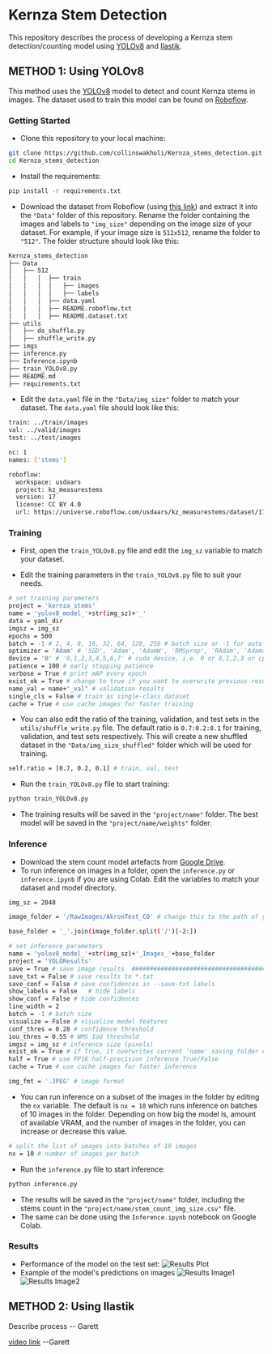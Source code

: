 # Kernza Stem Detection
This repository describes the process of developing a Kernza stem detection/counting model using [YOLOv8](https://github.com/ultralytics/ultralytics) and [Ilastik](https://www.ilastik.org/).

## METHOD 1: Using YOLOv8
This method uses the [YOLOv8](https://github.com/ultralytics/ultralytics) model to detect and count Kernza stems in images. The dataset used to train this model can be found on [Roboflow](https://roboflow.com/).

### Getting Started
- Clone this repository to your local machine:
```bash
git clone https://github.com/collinswakholi/Kernza_stems_detection.git
cd Kernza_stems_detection
```
- Install the requirements:
```bash
pip install -r requirements.txt
```
- Download the dataset from Roboflow (using [this link](https://universe.roboflow.com/usdaars/kz_measurestems)) and extract it into the `"Data"` folder of this repository. Rename the folder containing the images and labels to `"img_size"` depending on the image size of your dataset. For example, if your image size is `512x512`, rename the folder to `"512"`. 
The folder structure should look like this:
```bash
Kernza_stems_detection
├── Data
│   ├── 512
│   │   │  ├── train
│   │   │  │   ├── images
│   │   │  │   ├── labels
│   │   │  ├── data.yaml
│   │   │  ├── README.roboflow.txt
│   │   │  ├── README.dataset.txt
├── utils
│   ├── do_shuffle.py
│   ├── shuffle_write.py
├── imgs
├── inference.py
├── Inference.ipynb
├── train_YOLOv8.py
├── README.md
├── requirements.txt
```
- Edit the `data.yaml` file in the `"Data/img_size"` folder to match your dataset. The `data.yaml` file should look like this:
```bash
train: ../train/images
val: ../valid/images
test: ../test/images

nc: 1
names: ['stems']

roboflow:
  workspace: usdaars
  project: kz_measurestems
  version: 17
  license: CC BY 4.0
  url: https://universe.roboflow.com/usdaars/kz_measurestems/dataset/17

```

### Training
- First, open the `train_YOLOv8.py` file and edit the `img_sz` variable to match your dataset.

- Edit the training parameters in the `train_YOLOv8.py` file to suit your needs. 
```bash
# set training parameters
project = 'kernza_stems'
name = 'yolov8_model_'+str(img_sz)+'_'
data = yaml_dir
imgsz = img_sz
epochs = 500
batch = -1 # 2, 4, 8, 16, 32, 64, 128, 256 # batch size or -1 for auto (largest batch size possible)
optimizer = 'Adam' # 'SGD', 'Adam', 'AdamW', 'RMSprop', 'RAdam', 'Adamax', 'auto'
device = '0' # '0,1,2,3,4,5,6,7' # cuda device, i.e. 0 or 0,1,2,3 or cpu
patience = 100 # early stopping patience
verbose = True # print mAP every epoch
exist_ok = True # change to true if you want to overwrite previous results
name_val = name+"_val" # validation results
single_cls = False # train as single-class dataset
cache = True # use cache images for faster training
```
- You can also edit the ratio of the training, validation, and test sets in the `utils/shuffle_write.py` file. The default ratio is `0.7:0.2:0.1` for training, validation, and test sets respectively. This will create a new shuffled dataset in the `"Data/img_size_shuffled"` folder which will be used for training.
```bash
self.ratio = [0.7, 0.2, 0.1] # train, val, test
```

- Run the `train_YOLOv8.py` file to start training:
```bash
python train_YOLOv8.py
```
- The training results will be saved in the `"project/name"` folder. The best model will be saved in the `"project/name/weights"` folder.

### Inference
- Download the stem count model artefacts from [Google Drive](https://drive.google.com/drive/folders/1VLQkowfidxsOjknyZr7Up9Ks8omRDjnm?usp=sharing).
- To run inference on images in a folder, open the `inference.py` or `inference.ipynb` if you are using Colab.  Edit the variables to match your dataset and model directory.
```bash
img_sz = 2048

image_folder = '/RawImages/AkronTest_CO' # change this to the path of your images

base_folder = '_'.join(image_folder.split('/')[-2:])

# set inference parameters
name = 'yolov8_model_'+str(img_sz)+'_Images_'+base_folder
project = 'YOLOResults'
save = True # save image results  ######################################################################
save_txt = False # save results to *.txt
save_conf = False # save confidences in --save-txt labels
show_labels = False   # hide labels
show_conf = False # hide confidences
line_width = 2
batch = -1 # batch size
visualize = False # visualize model features
conf_thres = 0.28 # confidence threshold
iou_thres = 0.55 # NMS IoU threshold
imgsz = img_sz # inference size (pixels)
exist_ok = True # if True, it overwrites current 'name' saving folder #####################################
half = True # use FP16 half-precision inference True/False
cache = True # use cache images for faster inference

img_fmt = '.JPEG' # image format
```
- You can run inference on a subset of the images in the folder by editing the `nx` variable. The default is `nx = 10` which runs inference on batches of 10 images in the folder. Depending on how big the model is, amount of available VRAM, and the number of images in the folder, you can increase or decrease this value.
```bash
# split the list of images into batches of 10 images
nx = 10 # number of images per batch
```
- Run the `inference.py` file to start inference:
```bash
python inference.py
```
- The results will be saved in the `"project/name"` folder, including the stems count in the `"project/name/stem_count_img_size.csv"` file. 
- The same can be done using the `Inference.ipynb` notebook on Google Colab.

### Results
- Performance of the model on the test set:
![Results Plot](imgs/graph.png)
- Example of the model's predictions on images
![Results Image1](imgs/1.jpg)
![Results Image2](imgs/2.jpg)
## METHOD 2: Using Ilastik
 Describe process -- Garett

 [video link](https://www.youtube.com/watch?v=Z3v8xZQ9zvE) --Garett
